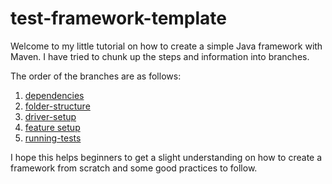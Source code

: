 # test-framework-template

Welcome to my little tutorial on how to create a simple Java framework with Maven. I have tried to chunk up the steps
and information into branches.

The order of the branches are as follows:
1. [dependencies](https://github.com/swaistle/java-cucumber-selenium-template/tree/dependencies)
2. [folder-structure](https://github.com/swaistle/java-cucumber-selenium-template/tree/folder-structure)
3. [driver-setup](https://github.com/swaistle/java-cucumber-selenium-template/tree/driver-setup)
4. [feature setup](https://github.com/swaistle/java-cucumber-selenium-template/tree/feature-setup)
5. [running-tests](https://github.com/swaistle/java-cucumber-selenium-template/tree/running-tests)

I hope this helps beginners to get a slight understanding on how to create a framework from scratch and some good 
practices to follow. 